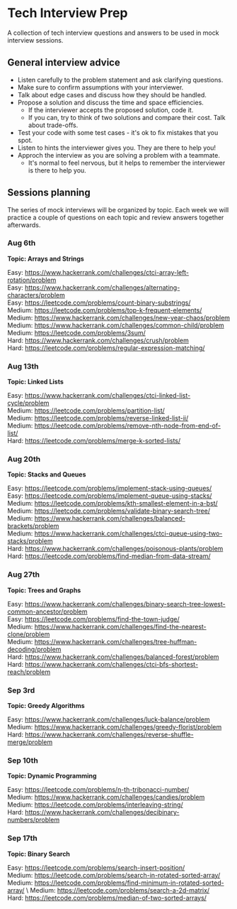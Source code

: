 # Tech Interview Prep

A collection of tech interview questions and answers to be used in mock interview sessions.

## General interview advice

* Listen carefully to the problem statement and ask clarifying questions.
* Make sure to confirm assumptions with your interviewer.
* Talk about edge cases and discuss how they should be handled.
* Propose a solution and discuss the time and space efficiencies.
  - If the interviewer accepts the proposed solution, code it.
  - If you can, try to think of two solutions and compare their cost. Talk about trade-offs.
* Test your code with some test cases - it's ok to fix mistakes that you spot.
* Listen to hints the interviewer gives you. They are there to help you!
* Approch the interview as you are solving a problem with a teammate.
  - It's normal to feel nervous, but it helps to remember the interviewer is there to help you.

## Sessions planning

The series of mock interviews will be organized by topic. Each week we will practice a couple of questions on each topic and review answers together afterwards.

### Aug 6th
**Topic: Arrays and Strings**

Easy: https://www.hackerrank.com/challenges/ctci-array-left-rotation/problem \
Easy: https://www.hackerrank.com/challenges/alternating-characters/problem \
Easy: https://leetcode.com/problems/count-binary-substrings/ \
Medium: https://leetcode.com/problems/top-k-frequent-elements/ \
Medium: https://www.hackerrank.com/challenges/new-year-chaos/problem \
Medium: https://www.hackerrank.com/challenges/common-child/problem \
Medium: https://leetcode.com/problems/3sum/ \
Hard: https://www.hackerrank.com/challenges/crush/problem \
Hard: https://leetcode.com/problems/regular-expression-matching/

### Aug 13th
**Topic: Linked Lists**

Easy: https://www.hackerrank.com/challenges/ctci-linked-list-cycle/problem \
Medium: https://leetcode.com/problems/partition-list/ \
Medium: https://leetcode.com/problems/reverse-linked-list-ii/ \
Medium: https://leetcode.com/problems/remove-nth-node-from-end-of-list/ \
Hard: https://leetcode.com/problems/merge-k-sorted-lists/

### Aug 20th
**Topic: Stacks and Queues**

Easy: https://leetcode.com/problems/implement-stack-using-queues/ \
Easy: https://leetcode.com/problems/implement-queue-using-stacks/ \
Medium: https://leetcode.com/problems/kth-smallest-element-in-a-bst/ \
Medium: https://leetcode.com/problems/validate-binary-search-tree/ \
Medium: https://www.hackerrank.com/challenges/balanced-brackets/problem \
Medium: https://www.hackerrank.com/challenges/ctci-queue-using-two-stacks/problem \
Hard: https://www.hackerrank.com/challenges/poisonous-plants/problem \
Hard: https://leetcode.com/problems/find-median-from-data-stream/

### Aug 27th
**Topic: Trees and Graphs**

Easy: https://www.hackerrank.com/challenges/binary-search-tree-lowest-common-ancestor/problem \
Easy: https://leetcode.com/problems/find-the-town-judge/ \
Medium: https://www.hackerrank.com/challenges/find-the-nearest-clone/problem \
Medium: https://www.hackerrank.com/challenges/tree-huffman-decoding/problem \
Hard: https://www.hackerrank.com/challenges/balanced-forest/problem \
Hard: https://www.hackerrank.com/challenges/ctci-bfs-shortest-reach/problem

### Sep 3rd
**Topic: Greedy Algorithms**

Easy: https://www.hackerrank.com/challenges/luck-balance/problem \
Medium: https://www.hackerrank.com/challenges/greedy-florist/problem \
Hard: https://www.hackerrank.com/challenges/reverse-shuffle-merge/problem

### Sep 10th
**Topic: Dynamic Programming**

Easy: https://leetcode.com/problems/n-th-tribonacci-number/ \
Medium: https://www.hackerrank.com/challenges/candies/problem \
Medium: https://leetcode.com/problems/interleaving-string/ \
Hard: https://www.hackerrank.com/challenges/decibinary-numbers/problem

### Sep 17th
**Topic: Binary Search**

Easy: https://leetcode.com/problems/search-insert-position/ \
Medium: https://leetcode.com/problems/search-in-rotated-sorted-array/ \
Medium: https://leetcode.com/problems/find-minimum-in-rotated-sorted-array/ \ 
Medium: https://leetcode.com/problems/search-a-2d-matrix/ \
Hard: https://leetcode.com/problems/median-of-two-sorted-arrays/